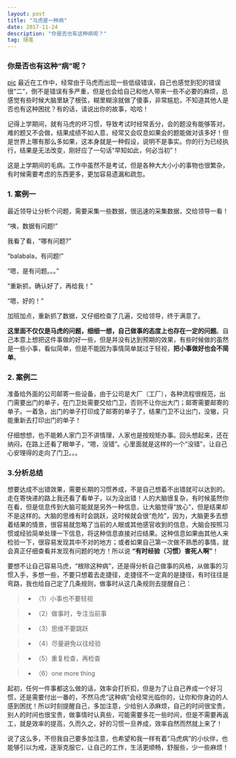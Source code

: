 ```yaml
---
layout: post
title: "马虎是一种病"
date: 2017-11-24
description: "你是否也有这种病呢？"
tag: 随笔
---
```


### 你是否也有这种“病”呢？

[pic](https://github.com/RalfNick/PicRepository/raw/master/others/%E9%A9%AC%E8%99%8E1.jpg)
最近在工作中，经常由于马虎而出现一些低级错误，自己也感觉到犯的错误很“二”，倒不是错误有多严重，但是也会给自己和他人带来一些不必要的麻烦，总感觉有些时候大脑里缺了根弦，糊里糊涂就做了傻事，非常尴尬，不知道其他人是否也有这种困扰？有的话，请说出你的故事，哈哈！

记得上学期间，就有马虎的坏习惯，导致考试时经常丢分，会的题没有能够答对，难的题又不会做，结果成绩不如人意，经常又会叹息如果会的题能做对该多好！但是世界上哪有那么多如果，这本身就是一种假设，说明不是事实。你的行为已经执行，结果是无法改变，刚好应了一句话“早知如此，何必当初”！

这是上学期间的毛病。工作中虽然不是考试，但是各种大大小小的事物也很繁杂，有时候需要考虑的东西更多，更加容易遗漏和疏忽。


### 1. 案例一

最近领导让分析个问题，需要采集一些数据，很迅速的采集数据，交给领导一看！

“咦，数据有问题!”

我看了看，“哪有问题?”

“balabala，有问题!”

“嗯，是有问题。。。”

“重新抓，确认好了，再给我！”

“嗯，好的！”

加班加点，重新抓了数据，又仔细检查了几遍，交给领导，终于满意了。

**这里面不仅仅是马虎的问题，细细一想，自己做事的态度上也存在一定的问题**。自己本意上想把这件事做的好一些，但是并没有达到预期的效果，有些时候做的虽然是一些小事，看似简单，但是不能因为事情简单就过于轻视，**把小事做好也会不简单**。


### 2. 案例二

准备给外面的公司邮寄一些设备，由于公司是大厂（工厂），各种流程很规范，出门需要出门的单子，在门卫处需要交给门卫，否则不让你出大门；邮寄需要邮寄的单子。一着急，出门的单子打印成了邮寄的单子了，结果门卫不让出门，没辙，只能重新去打印出门的单子！

仔细想想，也不能赖人家门卫不讲情理，人家也是按规矩办事。回头想起来，还在纳闷，在路上还看了眼单子，“嗯，没错”。心里面就是这样的一个“没错”，让自己心安理得的走向了门卫。。。

### 3.分析总结

想要达成不出错效果，需要长期的习惯养成，不是自己想着不出错就可以达到的。走在寄快递的路上我还看了看单子，以为没出错！人的大脑很复杂，有时候虽然你在看，但是信息传到大脑可能就是另外一种信息，让大脑觉得“放心”，但是结果却不是这样的。大脑的思维有时会跳跃，这时候就会很“危险”，因为，大脑更多去想着结果的情景，很容易就忽略了当前的人眼或其他感官收到的信息，大脑会按照习惯或经验简单处理一下信息，将这种信息直接对应结果。这种信息如果由其他人来检验一下，很容易发现其中不对的地方；或者如果自己第一次做不熟悉的事情，就会真正仔细查看并发现有问题的地方！所以说 **“有时经验（习惯）害死人啊”**！

要想不让自己容易马虎，“根除这种病”，还是得分析自己做事的风格，从做事的习惯入手，多想一些，不要只想着去走捷径，走捷径不一定真的是捷径，有时往往是弯路，我也给自己定了几条规则，做事时从这几条规则去提醒自己：

> * （1）小事也不要轻视

> * （2）做事时，专注当前事

> * （3）思维不要跳跃

> * （4）尽量避免以往经验

> * （5）重复检查，再检查

> * （6）one more thing


起初，任何一件事都这么做的话，效率会打折扣，但是为了让自己养成一个好习惯，还是需要付出一番的，不然马虎“这种病”会经常光临你的，让你和你身边的人感到困扰！所以时刻提醒自己，多加注意，少给别人添麻烦，自己的时间很宝贵，别人的时间也很宝贵，做事情时认真些，可能需要多花一些时间，但是不需要再返工，就是效率的提高，久而久之，好的习惯一旦养成，效率自然而然就上来了！

说了这么多，不但我自己要多加注意，也希望和我一样有着“马虎病”的小伙伴，也能够引以为戒，逐渐克服它，让自己的工作，生活更顺畅，舒服些，少一些麻烦！
